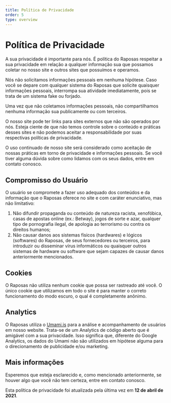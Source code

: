 ```yaml
---
title: Política de Privacidade
order: 5
type: overview
---
```


<ContentColumn>

# Política de Privacidade

A sua privacidade é importante para nós. É política do Raposas respeitar a sua privacidade em relação a qualquer informação sua que possamos coletar no nosso site e outros sites que possuímos e operamos.

Nós não solicitamos informações pessoais em nenhuma hipótese. Caso você se depare com qualquer sistema do Raposas que solicite quaisquer informações pessoais, interrompa sua atividade imediatamente, pois se trata de um sistema fake ou forjado.

Uma vez que não coletamos informações pessoais, não compartilhamos nenhuma informação sua publicamente ou com terceiros.

O nosso site pode ter links para sites externos que não são operados por nós. Esteja ciente de que não temos controle sobre o conteúdo e práticas desses sites e não podemos aceitar a responsabilidade por suas respectivas políticas de privacidade.

O uso continuado de nosso site será considerado como aceitação de nossas práticas em torno de privacidade e informações pessoais. Se você tiver alguma dúvida sobre como lidamos com os seus dados, entre em contato conosco.

## Compromisso do Usuário

O usuário se compromete a fazer uso adequado dos conteúdos e da informação que o Raposas oferece no site e com caráter enunciativo, mas não limitativo:
1. Não difundir propaganda ou conteúdo de natureza racista, xenofóbica, casas de apostas online (ex.: Betway), jogos de sorte e azar, qualquer tipo de pornografia ilegal, de apologia ao terrorismo ou contra os direitos humanos;
2. Não causar danos aos sistemas físicos (hardwares) e lógicos (softwares) do Raposas, de seus fornecedores ou terceiros, para introduzir ou disseminar vírus informáticos ou quaisquer outros sistemas de hardware ou software que sejam capazes de causar danos anteriormente mencionados.

## Cookies

O Raposas não utiliza nenhum cookie que possa ser rastreado até você. O único cookie que utilizamos em todo o site é para manter o correto funcionamento do modo escuro, o qual é completamente anônimo.

## Analytics

O Raposas utiliza o [Umami.is](https://umami.is) para a análise e acompanhamento de usuários em nosso website. Trata-se de um Analytics de código aberto que é amigável com a sua privacidade. Isso significa que, diferente do Google Analytics, os dados do Umami não são utilizados em hipótese alguma para o direcionamento de publicidade e/ou marketing.

## Mais informações

Esperemos que esteja esclarecido e, como mencionado anteriormente, se houver algo que você não tem certeza, entre em contato conosco.

<Aside>

Esta política de privacidade foi atualizada pela última vez em **12 de abril de 2021**.

</Aside>

</ContentColumn>